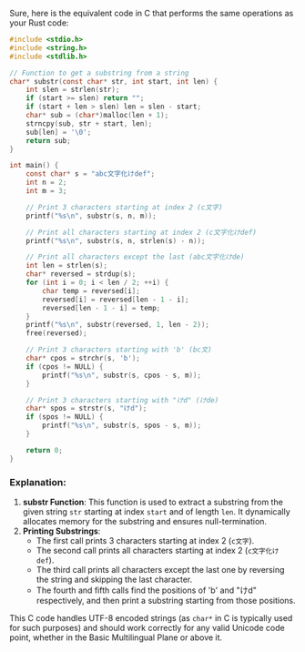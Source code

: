  Sure, here is the equivalent code in C that performs the same operations as your Rust code:

```c
#include <stdio.h>
#include <string.h>
#include <stdlib.h>

// Function to get a substring from a string
char* substr(const char* str, int start, int len) {
    int slen = strlen(str);
    if (start >= slen) return "";
    if (start + len > slen) len = slen - start;
    char* sub = (char*)malloc(len + 1);
    strncpy(sub, str + start, len);
    sub[len] = '\0';
    return sub;
}

int main() {
    const char* s = "abc文字化けdef";
    int n = 2;
    int m = 3;

    // Print 3 characters starting at index 2 (c文字)
    printf("%s\n", substr(s, n, m));

    // Print all characters starting at index 2 (c文字化けdef)
    printf("%s\n", substr(s, n, strlen(s) - n));

    // Print all characters except the last (abc文字化けde)
    int len = strlen(s);
    char* reversed = strdup(s);
    for (int i = 0; i < len / 2; ++i) {
        char temp = reversed[i];
        reversed[i] = reversed[len - 1 - i];
        reversed[len - 1 - i] = temp;
    }
    printf("%s\n", substr(reversed, 1, len - 2));
    free(reversed);

    // Print 3 characters starting with 'b' (bc文)
    char* cpos = strchr(s, 'b');
    if (cpos != NULL) {
        printf("%s\n", substr(s, cpos - s, m));
    }

    // Print 3 characters starting with "けd" (けde)
    char* spos = strstr(s, "けd");
    if (spos != NULL) {
        printf("%s\n", substr(s, spos - s, m));
    }

    return 0;
}
```

### Explanation:
1. **substr Function**: This function is used to extract a substring from the given string `str` starting at index `start` and of length `len`. It dynamically allocates memory for the substring and ensures null-termination.
2. **Printing Substrings**:
   - The first call prints 3 characters starting at index 2 (`c文字`).
   - The second call prints all characters starting at index 2 (`c文字化けdef`).
   - The third call prints all characters except the last one by reversing the string and skipping the last character.
   - The fourth and fifth calls find the positions of 'b' and "けd" respectively, and then print a substring starting from those positions.

This C code handles UTF-8 encoded strings (as `char*` in C is typically used for such purposes) and should work correctly for any valid Unicode code point, whether in the Basic Multilingual Plane or above it.
